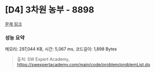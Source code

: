 # [D4] 3차원 농부 - 8898 

[문제 링크](https://swexpertacademy.com/main/code/problem/problemDetail.do?contestProbId=AW45TzHae8UDFAQ7) 

### 성능 요약

메모리: 297,044 KB, 시간: 5,067 ms, 코드길이: 1,898 Bytes



> 출처: SW Expert Academy, https://swexpertacademy.com/main/code/problem/problemList.do